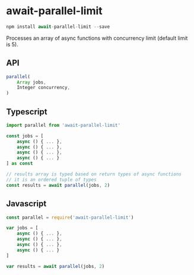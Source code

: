 # await-parallel-limit

```javascript
npm install await-parallel-limit --save
```

Processes an array of async functions with concurrency limit (default limit is 5).

## API

```typescript
parallel(
	Array jobs,
	Integer concurrency,
)
```

## Typescript

```typescript
import parallel from 'await-parallel-limit'

const jobs = [
	async () { ... },
	async () { ... },
	async () { ... },
	async () { ... }
] as const

// results array is typed based on return types of async functions
// it is an ordered tuple of types
const results = await parallel(jobs, 2)
```

## Javascript

```javascript
const parallel = require('await-parallel-limit')

var jobs = [
	async () { ... },
	async () { ... },
	async () { ... },
	async () { ... }
]

var results = await parallel(jobs, 2)
```